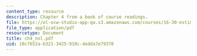 ```yaml
---
content_type: resource
description: Chapter 4 from a book of course readings.
file: https://ol-ocw-studio-app-qa.s3.amazonaws.com/courses/16-30-estimation-and-control-of-aerospace-systems-spring-2004/10c7652ab3213425910c4edda7e79378_ch4_nnl.pdf
file_type: application/pdf
resourcetype: Document
title: ch4_nnl.pdf
uid: 10c7652a-b321-3425-910c-4edda7e79378
---
```

